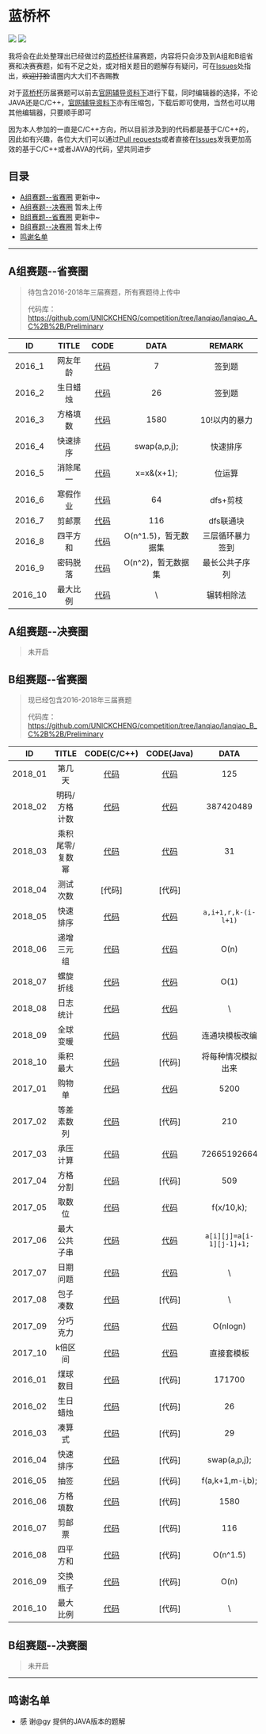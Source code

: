 # 蓝桥杯

![](https://img.shields.io/badge/version-1.0-blue.svg)  ![](https://img.shields.io/badge/lanqiao-updating-brightgreen.svg)

我将会在此处整理出已经做过的[蓝桥杯](http://dasai.lanqiao.cn/)往届赛题，内容将只会涉及到A组和B组省赛和决赛赛题，如有不足之处，或对相关题目的题解存有疑问，可在[Issues](https://github.com/UNICKCHENG/competition/issues)处指出，~~欢迎打脸~~请圈内大大们不吝赐教

对于[蓝桥杯](http://dasai.lanqiao.cn/)历届赛题可以前去[官网辅导资料下](http://dasai.lanqiao.cn/pages/dasai/news_detail_w.html?id=644)进行下载，同时编辑器的选择，不论JAVA还是C/C++，[官网辅导资料下](http://dasai.lanqiao.cn/pages/dasai/news_detail_w.html?id=644)亦有压缩包，下载后即可使用，当然也可以用其他编辑器，只要顺手即可

因为本人参加的一直是C/C++方向，所以目前涉及到的代码都是基于C/C++的，因此如有兴趣，各位大大们可以通过[Pull requests](https://github.com/UNICKCHENG/competition/pulls)或者直接在[Issues](https://github.com/UNICKCHENG/competition/issues)发我更加高效的基于C/C++或者JAVA的代码，望共同进步

## 目录

- [A组赛题--省赛圈](#A组赛题--省赛圈) 更新中~
- [A组赛题--决赛圈](#A组赛题--决赛圈) 暂未上传
- [B组赛题--省赛圈](#B组赛题--省赛圈) 更新中~
- [B组赛题--决赛圈](#B组赛题--决赛圈) 暂未上传
- [鸣谢名单](#鸣谢名单)



------

## A组赛题--省赛圈

> 待包含2016-2018年三届赛题，所有赛题待上传中
>
> 代码库：https://github.com/UNICKCHENG/competition/tree/lanqiao/lanqiao_A_C%2B%2B/Preliminary

|   ID    |  TITLE   |                             CODE                             |         DATA         |      REMARK      |
| :-----: | :------: | :----------------------------------------------------------: | :------------------: | :--------------: |
| 2016_1  | 网友年龄 | [代码](https://github.com/UNICKCHENG/competition/blob/lanqiao/lanqiao_A_C%2B%2B/%E7%AC%AC%E4%B8%83%E5%B1%8A%E8%93%9D%E6%A1%A5%E6%9D%AF%E7%9C%81%E8%B5%9B%E4%BB%A3%E7%A0%81%E5%BA%93/1.cpp) |          7           |      签到题      |
| 2016_2  | 生日蜡烛 | [代码](https://github.com/UNICKCHENG/competition/blob/lanqiao/lanqiao_A_C%2B%2B/%E7%AC%AC%E4%B8%83%E5%B1%8A%E8%93%9D%E6%A1%A5%E6%9D%AF%E7%9C%81%E8%B5%9B%E4%BB%A3%E7%A0%81%E5%BA%93/2.cpp) |          26          |      签到题      |
| 2016_3  | 方格填数 | [代码](https://github.com/UNICKCHENG/competition/blob/lanqiao/lanqiao_A_C%2B%2B/%E7%AC%AC%E4%B8%83%E5%B1%8A%E8%93%9D%E6%A1%A5%E6%9D%AF%E7%9C%81%E8%B5%9B%E4%BB%A3%E7%A0%81%E5%BA%93/3.cpp) |         1580         |  10!以内的暴力   |
| 2016_4  | 快速排序 | [代码](https://github.com/UNICKCHENG/competition/blob/lanqiao/lanqiao_A_C%2B%2B/%E7%AC%AC%E4%B8%83%E5%B1%8A%E8%93%9D%E6%A1%A5%E6%9D%AF%E7%9C%81%E8%B5%9B%E4%BB%A3%E7%A0%81%E5%BA%93/4.cpp) |     swap(a,p,j);     |     快速排序     |
| 2016_5  | 消除尾一 | [代码](https://github.com/UNICKCHENG/competition/blob/lanqiao/lanqiao_A_C%2B%2B/%E7%AC%AC%E4%B8%83%E5%B1%8A%E8%93%9D%E6%A1%A5%E6%9D%AF%E7%9C%81%E8%B5%9B%E4%BB%A3%E7%A0%81%E5%BA%93/5.cpp) |      x=x&(x+1);      |      位运算      |
| 2016_6  | 寒假作业 | [代码](https://github.com/UNICKCHENG/competition/blob/lanqiao/lanqiao_A_C%2B%2B/%E7%AC%AC%E4%B8%83%E5%B1%8A%E8%93%9D%E6%A1%A5%E6%9D%AF%E7%9C%81%E8%B5%9B%E4%BB%A3%E7%A0%81%E5%BA%93/6.cpp) |          64          |     dfs+剪枝     |
| 2016_7  |  剪邮票  | [代码](https://github.com/UNICKCHENG/competition/blob/lanqiao/lanqiao_A_C%2B%2B/%E7%AC%AC%E4%B8%83%E5%B1%8A%E8%93%9D%E6%A1%A5%E6%9D%AF%E7%9C%81%E8%B5%9B%E4%BB%A3%E7%A0%81%E5%BA%93/7.cpp) |         116          |    dfs联通块     |
| 2016_8  | 四平方和 | [代码](https://github.com/UNICKCHENG/competition/blob/lanqiao/lanqiao_A_C%2B%2B/%E7%AC%AC%E4%B8%83%E5%B1%8A%E8%93%9D%E6%A1%A5%E6%9D%AF%E7%9C%81%E8%B5%9B%E4%BB%A3%E7%A0%81%E5%BA%93/8.cpp) | O(n^1.5)，暂无数据集 | 三层循环暴力签到 |
| 2016_9  | 密码脱落 | [代码](https://github.com/UNICKCHENG/competition/blob/lanqiao/lanqiao_A_C%2B%2B/%E7%AC%AC%E4%B8%83%E5%B1%8A%E8%93%9D%E6%A1%A5%E6%9D%AF%E7%9C%81%E8%B5%9B%E4%BB%A3%E7%A0%81%E5%BA%93/9.cpp) |  O(n^2)，暂无数据集  |  最长公共子序列  |
| 2016_10 | 最大比例 | [代码](https://github.com/UNICKCHENG/competition/blob/lanqiao/lanqiao_B_C%2B%2B/Preliminary/2016_10.cpp) |          \           |    辗转相除法    |



## A组赛题--决赛圈

> 未开启



## B组赛题--省赛圈

> 现已经包含2016-2018年三届赛题
>
> 代码库：https://github.com/UNICKCHENG/competition/tree/lanqiao/lanqiao_B_C%2B%2B/Preliminary

|   ID    |      TITLE      |                         CODE(C/C++)                          |                   CODE(Java)                   |           DATA           |                            REMARK                            |
| :-----: | :-------------: | :----------------------------------------------------------: | :--------------------------------------------: | :----------------------: | :----------------------------------------------------------: |
| 2018_01 |     第几天      | [代码](https://github.com/UNICKCHENG/competition/blob/lanqiao/lanqiao_B_C%2B%2B/Preliminary/2018_1.cpp) | [代码](https://paste.ubuntu.com/p/vXWkNfZkgR/) |           125            |                         水题，找规律                         |
| 2018_02 |  明码/方格计数  | [代码](https://github.com/UNICKCHENG/competition/blob/lanqiao/lanqiao_B_C%2B%2B/Preliminary/2018_2.cpp) | [代码](https://paste.ubuntu.com/p/w5T4fV9fyP/) |        387420489         |                          补码和反码                          |
| 2018_03 | 乘积尾零/复数幂 | [代码](https://github.com/UNICKCHENG/competition/blob/lanqiao/lanqiao_B_C%2B%2B/Preliminary/2018_3.cpp) | [代码](https://paste.ubuntu.com/p/Z3ZzQvySJ3/) |            31            |                            找规律                            |
| 2018_04 |    测试次数     |                            [代码]                            |                     [代码]                     |                          | [谷歌面试题参考](https://mp.weixin.qq.com/s?__biz=MzAxOTc5MDY2NA==&mid=2651974453&idx=1&sn=d94b02b4e36f579320930f5117fd540e&mpshare=1&scene=23&srcid=0426FhZVbioCW1nCHE97kt4X#rd) |
| 2018_05 |    快速排序     | [代码](https://github.com/UNICKCHENG/competition/blob/lanqiao/lanqiao_B_C%2B%2B/Preliminary/2018_5.cpp) | [代码](https://paste.ubuntu.com/p/cb6hjtkknN/) |   `a,i+1,r,k-(i-l+1)`    |                             模板                             |
| 2018_06 |   递增三元组    | [代码](https://github.com/UNICKCHENG/competition/blob/lanqiao/lanqiao_B_C%2B%2B/Preliminary/2018_6.cpp) | [代码](https://paste.ubuntu.com/p/HnGs53RHTk/) |           O(n)           |                             组合                             |
| 2018_07 |    螺旋折线     | [代码](https://github.com/UNICKCHENG/competition/blob/lanqiao/lanqiao_B_C%2B%2B/Preliminary/2018_7.cpp) | [代码](https://paste.ubuntu.com/p/QHS7MBXXqr/) |           O(1)           |                             规律                             |
| 2018_08 |    日志统计     | [代码](https://github.com/UNICKCHENG/competition/blob/lanqiao/lanqiao_B_C%2B%2B/Preliminary/2018_8.cpp) | [代码](https://paste.ubuntu.com/p/5dckpFZBpc/) |            \             |                            尺选法                            |
| 2018_09 |    全球变暖     | [代码](https://github.com/UNICKCHENG/competition/blob/lanqiao/lanqiao_B_C%2B%2B/Preliminary/2018_9.cpp) | [代码](https://paste.ubuntu.com/p/jtX4HGDqPM/) |      连通块模板改编      |                          dfs联通块                           |
| 2018_10 |    乘积最大     | [代码](https://github.com/UNICKCHENG/competition/blob/lanqiao/lanqiao_B_C%2B%2B/Preliminary/2018_10.cpp) |                     [代码]                     |    将每种情况模拟出来    |                             模拟                             |
| 2017_01 |     购物单      | [代码](https://github.com/UNICKCHENG/competition/blob/lanqiao/lanqiao_B_C%2B%2B/Preliminary/2017_1.cpp) | [代码](https://paste.ubuntu.com/p/XGvd2xCfCd/) |           5200           |                             水题                             |
| 2017_02 |   等差素数列    | [代码](https://github.com/UNICKCHENG/competition/blob/lanqiao/lanqiao_B_C%2B%2B/Preliminary/2017_2.cpp) |                     [代码]                     |           210            |                            论文题                            |
| 2017_03 |    承压计算     | [代码](https://github.com/UNICKCHENG/competition/blob/lanqiao/lanqiao_B_C%2B%2B/Preliminary/2017_3.cpp) | [代码](https://paste.ubuntu.com/p/RMZdqPthzy/) |       72665192664        |                           数组操作                           |
| 2017_04 |    方格分割     | [代码](https://github.com/UNICKCHENG/competition/blob/lanqiao/lanqiao_B_C%2B%2B/Preliminary/2017_4.cpp) |                     [代码]                     |           509            |                          dfs联通块                           |
| 2017_05 |     取数位      | [代码](https://github.com/UNICKCHENG/competition/blob/lanqiao/lanqiao_B_C%2B%2B/Preliminary/2017_5.cpp) | [代码](https://paste.ubuntu.com/p/8vPkRFSVFx/) |        f(x/10,k);        |                             水题                             |
| 2017_06 |  最大公共子串   | [代码](https://github.com/UNICKCHENG/competition/blob/lanqiao/lanqiao_B_C%2B%2B/Preliminary/2017_6.cpp) | [代码](https://paste.ubuntu.com/p/vHTFdkXFFN/) | `a[i][j]=a[i-1][j-1]+1;` |                           动态规划                           |
| 2017_07 |    日期问题     | [代码](https://github.com/UNICKCHENG/competition/blob/lanqiao/lanqiao_B_C%2B%2B/Preliminary/2017_7.cpp) | [代码](https://paste.ubuntu.com/p/7RDPy3Kf2D/) |            \             |                             模拟                             |
| 2017_08 |    包子凑数     | [代码](https://github.com/UNICKCHENG/competition/blob/lanqiao/lanqiao_B_C%2B%2B/Preliminary/2017_8.cpp) |                     [代码]                     |            \             |                    扩展欧几里得+完全背包                     |
| 2017_09 |    分巧克力     | [代码](https://github.com/UNICKCHENG/competition/blob/lanqiao/lanqiao_B_C%2B%2B/Preliminary/2017_9.cpp) | [代码](https://paste.ubuntu.com/p/PKRKJbK3XX/) |         O(nlogn)         |                            二分法                            |
| 2017_10 |     k倍区间     | [代码](https://github.com/UNICKCHENG/competition/blob/lanqiao/lanqiao_B_C%2B%2B/Preliminary/2017_10.cpp) | [代码](https://paste.ubuntu.com/p/gpQkhHbjbn/) |        直接套模板        |                            前缀和                            |
| 2016_01 |    煤球数目     | [代码](https://github.com/UNICKCHENG/competition/blob/lanqiao/lanqiao_B_C%2B%2B/Preliminary/2016_1.cpp) |                     [代码]                     |          171700          |                             水题                             |
| 2016_02 |    生日蜡烛     | [代码](https://github.com/UNICKCHENG/competition/blob/lanqiao/lanqiao_B_C%2B%2B/Preliminary/2016_2.cpp) |                     [代码]                     |            26            |                             水题                             |
| 2016_03 |     凑算式      | [代码](https://github.com/UNICKCHENG/competition/blob/lanqiao/lanqiao_B_C%2B%2B/Preliminary/2016_3.cpp) |                     [代码]                     |            29            |                    next_permutation()函数                    |
| 2016_04 |    快速排序     | [代码](https://github.com/UNICKCHENG/competition/blob/lanqiao/lanqiao_B_C%2B%2B/Preliminary/2016_4.cpp) |                     [代码]                     |       swap(a,p,j);       |                           快速排序                           |
| 2016_05 |      抽签       | [代码](https://github.com/UNICKCHENG/competition/blob/lanqiao/lanqiao_B_C%2B%2B/Preliminary/2016_5.cpp) |                     [代码]                     |     f(a,k+1,m-i,b);      |                         考察dfs能力                          |
| 2016_06 |    方格填数     | [代码](https://github.com/UNICKCHENG/competition/blob/lanqiao/lanqiao_B_C%2B%2B/Preliminary/2016_6.cpp) |                     [代码]                     |           1580           |                        10!，进行暴力                         |
| 2016_07 |     剪邮票      | [代码](https://github.com/UNICKCHENG/competition/blob/lanqiao/lanqiao_B_C%2B%2B/Preliminary/2016_7.cpp) |                     [代码]                     |           116            |                          dfs联通块                           |
| 2016_08 |    四平方和     | [代码](https://github.com/UNICKCHENG/competition/blob/lanqiao/lanqiao_B_C%2B%2B/Preliminary/2016_8.cpp) |                     [代码]                     |         O(n^1.5)         |                           暴力枚举                           |
| 2016_09 |    交换瓶子     | [代码](https://github.com/UNICKCHENG/competition/blob/lanqiao/lanqiao_B_C%2B%2B/Preliminary/2016_9.cpp) |                     [代码]                     |           O(n)           |                             贪心                             |
| 2016_10 |    最大比例     | [代码](https://github.com/UNICKCHENG/competition/blob/lanqiao/lanqiao_B_C%2B%2B/Preliminary/2016_10.cpp) |                     [代码]                     |            \             |                          辗转相除法                          |



## B组赛题--决赛圈

> 未开启



------

## 鸣谢名单

- 感 谢@gy 提供的JAVA版本的题解
